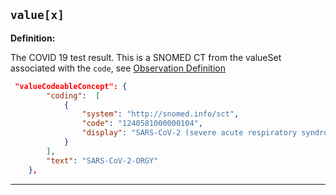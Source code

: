 ## `value[x]`

<b>Definition:</b><br>

The COVID 19 test result. This is a SNOMED CT from the valueSet associated with the `code`, see [Observation Definition](https://simplifier.net/guide/NHSDigital/Home/FHIRAssets/AllAssets/ObservationDefinition/ObservationDefinition.guide.md)

```json
 "valueCodeableConcept": {
        "coding":  [
            {
                "system": "http://snomed.info/sct",
                "code": "1240581000000104",
                "display": "SARS-CoV-2 (severe acute respiratory syndrome coronavirus 2) detection result positive"
            }
        ],
        "text": "SARS-CoV-2-ORGY"
    },
```

---